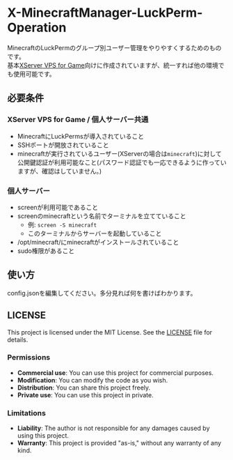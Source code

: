 # X-MinecraftManager-LuckPerm-Operation
MinecraftのLuckPermのグループ別ユーザー管理をやりやすくするためのものです。
<br>基本[XServer VPS for Game](https://vps.xserver.ne.jp/game-server/)向けに作成されていますが、統一すれば他の環境でも使用可能です。

## 必要条件
### XServer VPS for Game / 個人サーバー共通
- MinecraftにLuckPermsが導入されていること
- SSHポートが開放されていること
- minecraftが実行されているユーザー(XServerの場合は`minecraft`)に対して公開鍵認証が利用可能なこと(パスワード認証でも一応できるように作っていますが、確認はしていません。)

### 個人サーバー
- screenが利用可能であること
- screenのminecraftという名前でターミナルを立てていること
  - 例: `screen -S minecraft`
  - このターミナルからサーバーを起動していること
- /opt/minecraft/にminecraftがインストールされていること
- sudo権限があること

## 使い方
config.jsonを編集してください。多分見れば何を書けばわかります。

## LICENSE

This project is licensed under the MIT License. See the [LICENSE](./LICENSE) file for details.

### Permissions
- **Commercial use**: You can use this project for commercial purposes.
- **Modification**: You can modify the code as you wish.
- **Distribution**: You can share this project freely.
- **Private use**: You can use this project in private.

### Limitations
- **Liability**: The author is not responsible for any damages caused by using this project.
- **Warranty**: This project is provided "as-is," without any warranty of any kind.